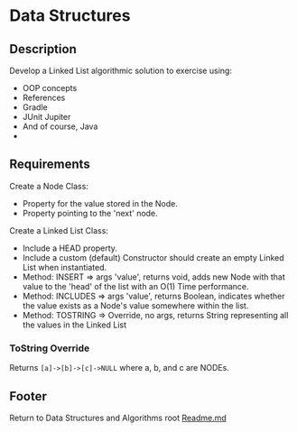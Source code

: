 # Data Structures

## Description

Develop a Linked List algorithmic solution to exercise using:

- OOP concepts
- References
- Gradle
- JUnit Jupiter
- And of course, Java
-
## Requirements

Create a Node Class:

- Property for the value stored in the Node.
- Property pointing to the 'next' node.

Create a Linked List Class:

- Include a HEAD property.
- Include a custom (default) Constructor should create an empty Linked List when instantiated.
- Method: INSERT => args 'value', returns void, adds new Node with that value to the 'head' of the list with an O(1) Time performance.
- Method: INCLUDES => args 'value', returns Boolean, indicates whether the value exists as a Node's value somewhere within the list.
- Method: TOSTRING => Override, no args, returns String representing all the values in the Linked List

### ToString Override

Returns `[a]->[b]->[c]->NULL` where a, b, and c are NODEs.

## Footer

Return to Data Structures and Algorithms root [Readme.md](../../README.md)

